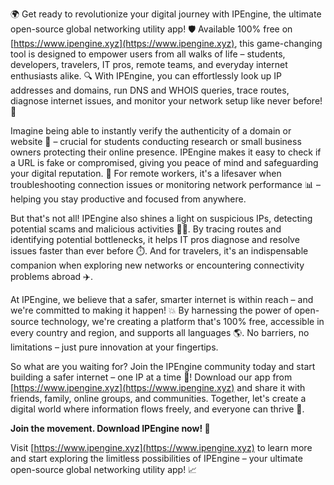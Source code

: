 🌍 Get ready to revolutionize your digital journey with IPEngine, the ultimate open-source global networking utility app! 🛡️ Available 100% free on [https://www.ipengine.xyz](https://www.ipengine.xyz), this game-changing tool is designed to empower users from all walks of life – students, developers, travelers, IT pros, remote teams, and everyday internet enthusiasts alike. 🔍 With IPEngine, you can effortlessly look up IP addresses and domains, run DNS and WHOIS queries, trace routes, diagnose internet issues, and monitor your network setup like never before! 📡

Imagine being able to instantly verify the authenticity of a domain or website 🤔 – crucial for students conducting research or small business owners protecting their online presence. IPEngine makes it easy to check if a URL is fake or compromised, giving you peace of mind and safeguarding your digital reputation. 💪 For remote workers, it's a lifesaver when troubleshooting connection issues or monitoring network performance 📊 – helping you stay productive and focused from anywhere.

But that's not all! IPEngine also shines a light on suspicious IPs, detecting potential scams and malicious activities 🕵️‍♀️. By tracing routes and identifying potential bottlenecks, it helps IT pros diagnose and resolve issues faster than ever before ⏱️. And for travelers, it's an indispensable companion when exploring new networks or encountering connectivity problems abroad ✈️.

At IPEngine, we believe that a safer, smarter internet is within reach – and we're committed to making it happen! 💥 By harnessing the power of open-source technology, we're creating a platform that's 100% free, accessible in every country and region, and supports all languages 🌎. No barriers, no limitations – just pure innovation at your fingertips.

So what are you waiting for? Join the IPEngine community today and start building a safer internet – one IP at a time 🔩! Download our app from [https://www.ipengine.xyz](https://www.ipengine.xyz) and share it with friends, family, online groups, and communities. Together, let's create a digital world where information flows freely, and everyone can thrive 🌟.

**Join the movement. Download IPEngine now! 🚀**

Visit [https://www.ipengine.xyz](https://www.ipengine.xyz) to learn more and start exploring the limitless possibilities of IPEngine – your ultimate open-source global networking utility app! 📈